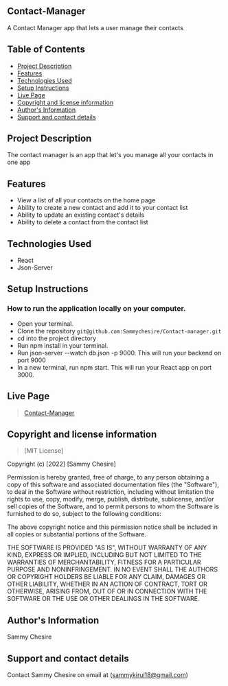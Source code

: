 ## Contact-Manager
A Contact Manager app that lets a user manage their contacts

## Table of Contents
- [Project Description](#project-description)
- [Features](#features)
- [Technologies Used](#technology-used)
- [Setup Instructions](#setup-instructions)
- [Live Page](#live-page)
- [Copyright and license information](#copyright-and-license-information)
- [Author's Information](#authors-information)
- [Support and contact details](#support-and-contact-details)


## Project Description
The contact manager is an app that let's you manage all your contacts in one app
## Features
- View a list of all your contacts on the home page
- Ability to create a new contact and add it to your contact list
- Ability to update an existing contact's details
- Ability to delete a contact from the contact list



## Technologies Used
- React
- Json-Server



## Setup Instructions

### How to run the application locally on your computer.
- Open your terminal.
- Clone the repository `git@github.com:Sammychesire/Contact-manager.git`
- cd into the project directory
- Run npm install in your terminal.
- Run json-server --watch db.json -p 9000. This will run your backend on port 9000
- In a new terminal, run npm start. This will run your React app on port 3000.


## Live Page
>  [Contact-Manager](http://contact-manager-weld.vercel.app/)


## Copyright and license information
> [MIT License]

Copyright (c) [2022] [Sammy Chesire]

Permission is hereby granted, free of charge, to any person obtaining a copy of this software and associated documentation files (the "Software"), to deal in the Software without restriction, including without limitation the rights to use, copy, modify, merge, publish, distribute, sublicense, and/or sell copies of the Software, and to permit persons to whom the Software is furnished to do so, subject to the following conditions:

The above copyright notice and this permission notice shall be included in all copies or substantial portions of the Software.

THE SOFTWARE IS PROVIDED "AS IS", WITHOUT WARRANTY OF ANY KIND, EXPRESS OR IMPLIED, INCLUDING BUT NOT LIMITED TO THE WARRANTIES OF MERCHANTABILITY, FITNESS FOR A PARTICULAR PURPOSE AND NONINFRINGEMENT. IN NO EVENT SHALL THE AUTHORS OR COPYRIGHT HOLDERS BE LIABLE FOR ANY CLAIM, DAMAGES OR OTHER LIABILITY, WHETHER IN AN ACTION OF CONTRACT, TORT OR OTHERWISE, ARISING FROM, OUT OF OR IN CONNECTION WITH THE SOFTWARE OR THE USE OR OTHER DEALINGS IN THE SOFTWARE.

## Author's Information
Sammy Chesire

## Support and contact details

Contact Sammy Chesire on email at (sammykirui18@gmail.com)

